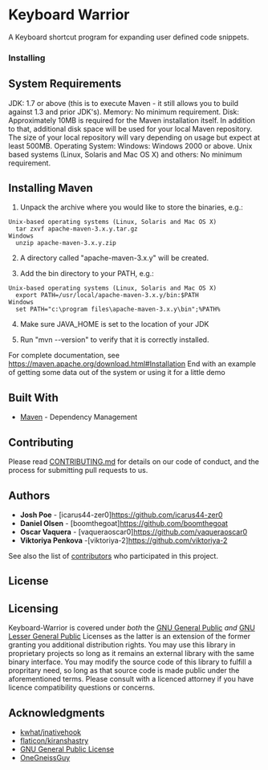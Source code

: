 # Keyboard Warrior
A Keyboard shortcut program for expanding user defined code snippets. 

### Installing

  System Requirements
  -------------------

  JDK:
    1.7 or above (this is to execute Maven - it still allows you to build against 1.3
    and prior JDK's).
  Memory:
    No minimum requirement.
  Disk:
    Approximately 10MB is required for the Maven installation itself. In addition to
    that, additional disk space will be used for your local Maven repository. The size
    of your local repository will vary depending on usage but expect at least 500MB.
  Operating System:
    Windows:
      Windows 2000 or above.
    Unix based systems (Linux, Solaris and Mac OS X) and others:
      No minimum requirement.

  Installing Maven
  ----------------

  1) Unpack the archive where you would like to store the binaries, e.g.:

    Unix-based operating systems (Linux, Solaris and Mac OS X)
      tar zxvf apache-maven-3.x.y.tar.gz
    Windows
      unzip apache-maven-3.x.y.zip

  2) A directory called "apache-maven-3.x.y" will be created.

  3) Add the bin directory to your PATH, e.g.:

    Unix-based operating systems (Linux, Solaris and Mac OS X)
      export PATH=/usr/local/apache-maven-3.x.y/bin:$PATH
    Windows
      set PATH="c:\program files\apache-maven-3.x.y\bin";%PATH%

  4) Make sure JAVA_HOME is set to the location of your JDK

  5) Run "mvn --version" to verify that it is correctly installed.

For complete documentation, see https://maven.apache.org/download.html#Installation
End with an example of getting some data out of the system or using it for a little demo


## Built With
* [Maven](https://maven.apache.org/) - Dependency Management

## Contributing

Please read [CONTRIBUTING.md](https://gist.github.com/PurpleBooth/b24679402957c63ec426) for details on our code of conduct, and the process for submitting pull requests to us.


## Authors

* **Josh Poe** - [icarus44-zer0]https://github.com/icarus44-zer0
* **Daniel Olsen** - [boomthegoat]https://github.com/boomthegoat
* **Oscar Vaquera** - [vaqueraoscar0]https://github.com/vaqueraoscar0
* **Viktoriya Penkova** -[viktoriya-2]https://github.com/viktoriya-2

See also the list of [contributors](https://github.com/your/project/contributors) who participated in this project.

## License
## Licensing
Keyboard-Warrior is covered under *both* the [GNU General Public](LESSER.md) *and* 
[GNU Lesser General Public](COPYING.LESSER.md) Licenses as the latter is an extension of the former granting you 
additional distribution rights.  You may use this library in proprietary projects so long as it 
remains an external library with the same binary interface.  You may modify the source code of this library to fulfill 
a propritary need, so long as that source code is made public under the aforementioned terms.  Please consult with a 
licenced attorney if you have licence compatibility questions or concerns.

## Acknowledgments

* [kwhat/jnativehook](https://github.com/kwhat/jnativehook)
* [flaticon/kiranshastry](https://www.flaticon.com/authors/kiranshastry)
* [GNU General Public License](https://www.gnu.org/licenses/gpl-3.0.en.html)
* [OneGneissGuy](https://github.com/OneGneissGuy)
